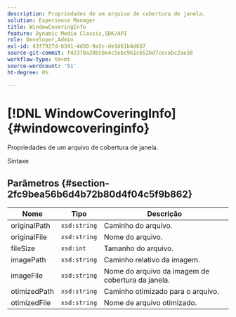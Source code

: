 ```yaml
---
description: Propriedades de um arquivo de cobertura de janela.
solution: Experience Manager
title: WindowCoveringInfo
feature: Dynamic Media Classic,SDK/API
role: Developer,Admin
exl-id: 43f7927d-6341-4d30-9a3c-de1d61b4d667
source-git-commit: f42378a20b58e4c5ebc961c6526d7cecabc2ae38
workflow-type: tm+mt
source-wordcount: '51'
ht-degree: 0%

---
```


# [!DNL WindowCoveringInfo]{#windowcoveringinfo}

Propriedades de um arquivo de cobertura de janela.

Sintaxe

## Parâmetros {#section-2fc9bea56b6d4b72b80d4f04c5f9b862}

| Nome | Tipo | Descrição |
|---|---|---|
| originalPath | `xsd:string` | Caminho do arquivo. |
| originalFile | `xsd:string` | Nome do arquivo. |
| fileSize | `xsd:int` | Tamanho do arquivo. |
| imagePath | `xsd:string` | Caminho relativo da imagem. |
| imageFile | `xsd:string` | Nome do arquivo da imagem de cobertura da janela. |
| otimizedPath | `xsd:string` | Caminho otimizado para o arquivo. |
| otimizedFile | `xsd:string` | Nome de arquivo otimizado. |
